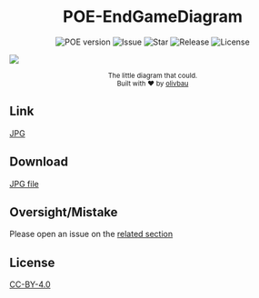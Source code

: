 <h1 align="center">POE-EndGameDiagram</h1>

<div align="center">
  <img src="https://img.shields.io/badge/POE%20version-3.3.2-brightgreen.svg?style=flat-square" alt="POE version"/>
  <img src="https://img.shields.io/github/issues/olivbau/POE-EndGameDiagram.svg?style=flat-square" alt="Issue"/>
  <img src="https://img.shields.io/github/stars/olivbau/POE-EndGameDiagram.svg?style=flat-square" alt="Star"/>
  <img src="https://img.shields.io/github/release/olivbau/POE-EndGameDiagram.svg?style=flat-square" alt="Release"/>
  <img src="https://img.shields.io/github/license/olivbau/POE-EndGameDiagram.svg?style=flat-square" alt="License"/>
</div>



![](https://raw.githubusercontent.com/olivbau/POE-EndGameDiagram/master/POE-EndGameDiagram.jpg)

<div align="center">
    <sub>The little diagram that could.</sub>
    <br>
    <sup>Built with ❤︎ by <a href="https://github.com/olivbau/">olivbau</a></sup>
</div>

## Link

[JPG](https://raw.githubusercontent.com/olivbau/POE-EndGameDiagram/master/POE-EndGameDiagram.jpg)

## Download

[JPG file](https://github.com/olivbau/POE-EndGameDiagram/releases)

## Oversight/Mistake

Please open an issue on the [related section](https://github.com/olivbau/POE-EndGameDiagram/issues)

## License

[CC-BY-4.0](https://creativecommons.org/licenses/by/4.0/)
